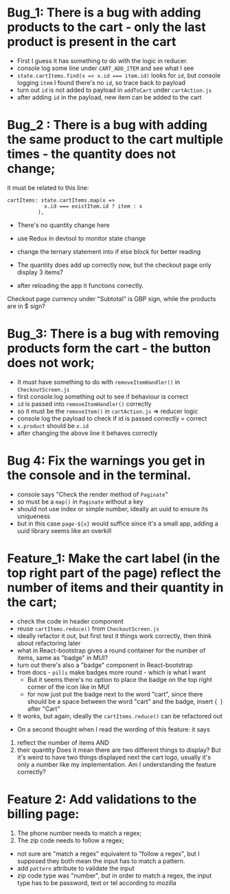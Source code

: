 # Bug_1: There is a bug with adding products to the cart - only the last product is present in the cart

- First I guess it has something to do with the logic in reducer.
- console log some line under `CART_ADD_ITEM` and see what I see
- `state.cartItems.find(x => x.id === item.id)` looks for `id`, but console logging `item` I found there's no `id`, so trace back to payload
- turn out `id` is not added to payload in `addToCart` under `cartAction.js`
- after adding `id` in the payload, new item can be added to the cart

# Bug_2 : There is a bug with adding the same product to the cart multiple times - the quantity does not change;

it must be related to this line:
```
cartItems: state.cartItems.map(x =>
            x.id === existItem.id ? item : x
          ),
```
- There's no quantity change here
- use Redux in devtool to monitor state change
- change the ternary statement into if else block for better reading

- The quantity does add up correctly now, but the checkout page only display 3 items?
- after reloading the app it functions correctly.

Checkout page currency under "Subtotal" is GBP sign, while the products are in $ sign?

# Bug_3: There is a bug with removing products form the cart - the button does not work;

- It must have something to do with `removeItemHandler()` in `CheckoutScreen.js`
- first console.log something out to see if behaviour is correct
- `id` is passed into `removeItemHandler()` correctly 
- so it must be the `removeItem()` in `cartAction.js` => reducer logic
- console log the payload to check if id is passed correctly = correct
- `x.product` should be `x.id`
- after changing the above line it behaves correctly

# Bug 4: Fix the warnings you get in the console and in the terminal.
- console says "Check the render method of `Paginate`"
- so must be a `map()` in `Paginate` without a key
- should not use index or simple number, ideally an uuid to ensure its uniqueness
- but in this case `page-${x}` would suffice since it's a small app, adding a uuid library seems like an overkill

# Feature_1: Make the cart label (in the top right part of the page) reflect the number of items and their quantity in the cart;
- check the code in header component
- reuse `cartItems.reduce()` from `CheckoutScreen.js`
- ideally refactor it out, but first test it things work correctly, then think about refactoring later
- what in React-bootstrap gives a round container for the number of items, same as "badge" in MUI?
- turn out there's also a "badge" component in React-bootstrap
- from docs - `pills` make badges more round - which is what I want
  - But it seems there's no option to place the badge on the top right corner of the icon like in MUI
  - for now just put the badge next to the word "cart", since there should be a space between the word "cart" and the badge, insert {` `} after "Cart"
- It works, but again, ideally the `cartItems.reduce()` can be refactored out

* On a second thought when I read the wording of this feature: it says 
1. reflect the number of items AND
2. their quantity
Does it mean there are two different things to display? But it's weird to have two things displayed next the cart logo, usually it's only a number like my implementation. Am I understanding the feature correctly?

# Feature 2: Add validations to the billing page:
1. The phone number needs to match a regex;
2. The zip code needs to follow a regex;
- not sure are "match a regex" equivalent to "follow a regex", but I supposed they both mean the input has to match a pattern.
- add `pattern` attribute to validate the input
- zip code type was "number", but in order to match a regex, the input type has to be password, text or tel according to mozilla 

